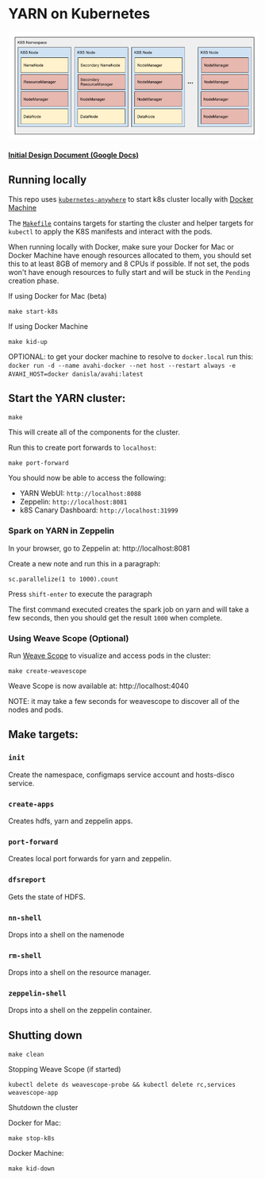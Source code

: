 # YARN on Kubernetes

![Architecture](docs/k8s_yarn_architecture.png)

#### [Initial Design Document (Google Docs)](https://docs.google.com/document/d/1ZoKLWkHiZZPP-394aUTIOE9R7Vx88pgOC8NE0hkVn24/edit?usp=sharing)

## Running locally

This repo uses [`kubernetes-anywhere`](https://github.com/kubernetes/kubernetes-anywhere) to start k8s cluster locally with [Docker Machine](https://www.docker.com/products/docker-toolbox)

The [`Makefile`](./Makefile) contains targets for starting the cluster and helper targets for `kubectl` to apply the K8S manifests and interact with the pods.

When running locally with Docker, make sure your Docker for Mac or Docker Machine have enough resources allocated to them, you should set this to at least 8GB of memory and 8 CPUs if possible. If not set, the pods won't have enough resources to fully start and will be stuck in the `Pending` creation phase.

If using Docker for Mac (beta)

```
make start-k8s
```

If using Docker Machine

```
make kid-up
```

OPTIONAL: to get your docker machine to resolve to `docker.local` run this: `docker run -d --name avahi-docker --net host --restart always -e AVAHI_HOST=docker danisla/avahi:latest`

## Start the YARN cluster:

```
make
```

This will create all of the components for the cluster.

Run this to create port forwards to `localhost`:

```
make port-forward
```

You should now be able to access the following:

- YARN WebUI: `http://localhost:8088`
- Zeppelin: `http://localhost:8081`
- k8S Canary Dashboard: `http://localhost:31999`

### Spark on YARN in Zeppelin

In your browser, go to Zeppelin at: http://localhost:8081

Create a new note and run this in a paragraph:

```
sc.parallelize(1 to 1000).count
```

Press `shift-enter` to execute the paragraph

The first command executed creates the spark job on yarn and will take a few seconds, then you should get the result `1000` when complete.

### Using Weave Scope (Optional)

Run [Weave Scope](https://www.weave.works/docs/scope/0.15.0/installing/#k8s) to visualize and access pods in the cluster:

```
make create-weavescope
```

Weave Scope is now available at: http://localhost:4040

NOTE: it may take a few seconds for weavescope to discover all of the nodes and pods.

## Make targets:

### `init`

Create the namespace, configmaps service account and hosts-disco service.

### `create-apps`

Creates hdfs, yarn and zeppelin apps.

### `port-forward`

Creates local port forwards for yarn and zeppelin.

### `dfsreport`

Gets the state of HDFS.

### `nn-shell`

Drops into a shell on the namenode

### `rm-shell`

Drops into a shell on the resource manager.

### `zeppelin-shell`

Drops into a shell on the zeppelin container.

## Shutting down

```
make clean
```

Stopping Weave Scope (if started)

```
kubectl delete ds weavescope-probe && kubectl delete rc,services weavescope-app
```

Shutdown the cluster

Docker for Mac:

```
make stop-k8s
```

Docker Machine:

```
make kid-down
```
